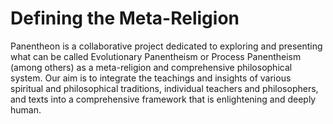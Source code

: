 # Defining the Meta-Religion

Panentheon is a collaborative project dedicated to exploring and presenting what can be called Evolutionary Panentheism or Process Panentheism (among others) as a meta-religion and comprehensive philosophical system. Our aim is to integrate the teachings and insights of various spiritual and philosophical traditions, individual teachers and philosophers, and texts into a comprehensive framework that is enlightening and deeply human.

